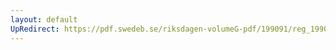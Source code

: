 ```yaml
---
layout: default
UpRedirect: https://pdf.swedeb.se/riksdagen-volumeG-pdf/199091/reg_199091/reg_199091_0631.pdf
---
```

